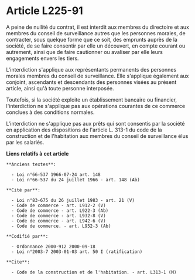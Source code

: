 # Article L225-91

A peine de nullité du contrat, il est interdit aux membres du directoire et aux membres du conseil de surveillance autres que
les personnes morales, de contracter, sous quelque forme que ce soit, des emprunts auprès de la société, de se faire
consentir par elle un découvert, en compte courant ou autrement, ainsi que de faire cautionner ou avaliser par elle leurs
engagements envers les tiers.

L'interdiction s'applique aux représentants permanents des personnes morales membres du conseil de surveillance. Elle
s'applique également aux conjoint, ascendants et descendants des personnes visées au présent article, ainsi qu'à toute
personne interposée.

Toutefois, si la société exploite un établissement bancaire ou financier, l'interdiction ne s'applique pas aux opérations
courantes de ce commerce conclues à des conditions normales.

L'interdiction ne s'applique pas aux prêts qui sont consentis par la société en application des dispositions de l'article L.
313-1 du code de la construction et de l'habitation aux membres du conseil de surveillance élus par les salariés.

**Liens relatifs à cet article**

	**Anciens textes**:

	  - Loi n°66-537 1966-07-24 art. 148
	  - Loi n°66-537 du 24 juillet 1966 - art. 148 (Ab)

	**Cité par**:

	  - Loi n°83-675 du 26 juillet 1983 - art. 21 (V)
	  - Code de commerce - art. L912-2 (V)
	  - Code de commerce - art. L922-3 (Ab)
	  - Code de commerce - art. L932-8 (V)
	  - Code de commerce - art. L942-6 (V)
	  - Code de commerce. - art. L952-3 (Ab)

	**Codifié par**:

	  - Ordonnance 2000-912 2000-09-18
	  - Loi n°2003-7 2003-01-03 art. 50 I (ratification)

	**Cite**:

	  - Code de la construction et de l'habitation. - art. L313-1 (M)
